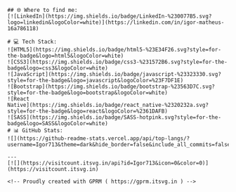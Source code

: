     ## 🌐 Where to find me:
    [![LinkedIn](https://img.shields.io/badge/LinkedIn-%230077B5.svg?logo=linkedin&logoColor=white)](https://linkedin.com/in/igor-matheus-16a786118)

    # 💻 Tech Stack:
    ![HTML5](https://img.shields.io/badge/html5-%23E34F26.svg?style=for-the-badge&logo=html5&logoColor=white)
    ![CSS3](https://img.shields.io/badge/css3-%231572B6.svg?style=for-the-badge&logo=css3&logoColor=white)
    ![JavaScript](https://img.shields.io/badge/javascript-%23323330.svg?style=for-the-badge&logo=javascript&logoColor=%23F7DF1E)
    ![Bootstrap](https://img.shields.io/badge/bootstrap-%23563D7C.svg?style=for-the-badge&logo=bootstrap&logoColor=white)
    ![React
    Native](https://img.shields.io/badge/react_native-%2320232a.svg?style=for-the-badge&logo=react&logoColor=%2361DAFB)
    ![SASS](https://img.shields.io/badge/SASS-hotpink.svg?style=for-the-badge&logo=SASS&logoColor=white)
    # 📊 GitHub Stats:
    ![](https://github-readme-stats.vercel.app/api/top-langs/?username=Igor713&theme=dark&hide_border=false&include_all_commits=false&count_private=false&layout=compact)

    ---
    [![](https://visitcount.itsvg.in/api?id=Igor713&icon=0&color=0)](https://visitcount.itsvg.in)

    <!-- Proudly created with GPRM ( https://gprm.itsvg.in ) -->
